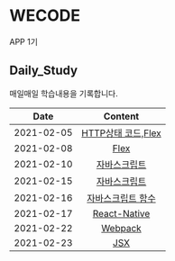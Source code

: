 # WECODE
APP 1기


## Daily_Study 

매일매일 학습내용을 기록합니다.

   Date | Content 
  ---|:---:
   2021-02-05 | [HTTP상태 코드,Flex](https://github.com/jokerKwu/WECODE/blob/main/week1/%5Bstudy01%5D%20HTTP%EC%83%81%ED%83%9C%20%EC%BD%94%EB%93%9C%2C%20Flex.md)
   2021-02-08 | [ Flex ](https://github.com/jokerKwu/WECODE/blob/main/week1/%5Bstudy02%5D%20Flex.md)
   2021-02-10 | [ 자바스크립트 ](https://github.com/jokerKwu/WECODE/blob/main/week2/%5Bstudy03%5D%20%EC%9E%90%EB%B0%94%EC%8A%A4%ED%81%AC%EB%A6%BD%ED%8A%B8.md)
   2021-02-15 | [ 자바스크립트 ](https://github.com/jokerKwu/WECODE/blob/main/week3/%5Bstudy04%5D%20%EC%9E%90%EB%B0%94%EC%8A%A4%ED%81%AC%EB%A6%BD%ED%8A%B8.md)
   2021-02-16 | [ 자바스크립트 함수 ](https://github.com/jokerKwu/WECODE/blob/main/week3/%5Bstudy05%5D%20%EC%9E%90%EB%B0%94%EC%8A%A4%ED%81%AC%EB%A6%BD%ED%8A%B8%20%ED%95%A8%EC%88%98.md)
   2021-02-17 | [ React-Native ](https://github.com/jokerKwu/WECODE/blob/main/week3/%5Bstudy06%5D%20%EB%A6%AC%EC%95%A1%ED%8A%B8-%EB%84%A4%EC%9D%B4%ED%8B%B0%EB%B8%8C.md)
   2021-02-22 | [ Webpack ](https://github.com/jokerKwu/WECODE/blob/main/week4/%5Bstudy07%5D%20Webpack.md)
   2021-02-23 | [ JSX ](https://github.com/jokerKwu/WECODE/blob/main/week4/%5Bstudy08%5D%20JSX.md)



